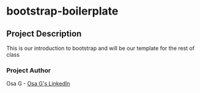 # bootstrap-boilerplate

## Project Description

This is our introduction to bootstrap and will be our template for the rest of class

### Project Author

Osa G - [Osa G's LinkedIn](https://www.linkedin.com/in/osazee-guobadia-jr-103a2b9a/)

